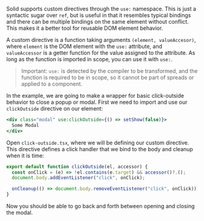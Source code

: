 Solid supports custom directives through the `use:` namespace. This is just a syntactic sugar over `ref`, but is useful in that it resembles typical bindings and there can be multiple bindings on the same element without conflict. This makes it a better tool for reusable DOM element behavior.

A custom directive is a function taking arguments `(element, valueAccesor)`, where `element` is the DOM element with the `use:` attribute, and `valueAccessor` is a getter function for the value assigned to the attribute. As long as the function is imported in scope, you can use it with `use:`.

> Important: `use:` is detected by the compiler to be transformed, and the function is required to be in scope, so it cannot be part of spreads or applied to a component.

In the example, we are going to make a wrapper for basic click-outside behavior to close a popup or modal. First we need to import and use our `clickOutside` directive on our element:

```jsx
<div class="modal" use:clickOutside={() => setShow(false)}>
  Some Modal
</div>
```

Open `click-outside.tsx`, where we will be defining our custom directive. This directive defines a click handler that we bind to the body and cleanup when it is time:

```jsx
export default function clickOutside(el, accessor) {
  const onClick = (e) => !el.contains(e.target) && accessor()?.();
  document.body.addEventListener("click", onClick);

  onCleanup(() => document.body.removeEventListener("click", onClick));
}
```

Now you should be able to go back and forth between opening and closing the modal.
